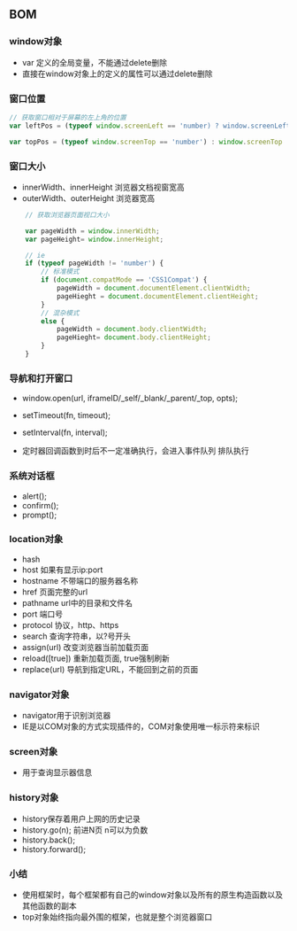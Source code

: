 ## BOM

### window对象

- var 定义的全局变量，不能通过delete删除
- 直接在window对象上的定义的属性可以通过delete删除

### 窗口位置

```js
// 获取窗口相对于屏幕的左上角的位置
var leftPos = (typeof window.screenLeft == 'number) ? window.screenLeft : window.screenX;

var topPos = (typeof window.screenTop == 'number') : window.screenTop : window.screenY;
```

### 窗口大小

- innerWidth、innerHeight 浏览器文档视窗宽高
- outerWidth、outerHeight 浏览器宽高

```js
    // 获取浏览器页面视口大小

    var pageWidth = window.innerWidth;
    var pageHeight= window.innerHeight;

    // ie
    if (typeof pageWidth != 'number') {
        // 标准模式
        if (document.compatMode == 'CSS1Compat') {
            pageWidth = document.documentElement.clientWidth;
            pageHieght = document.documentElement.clientHeight;
        }
        // 混杂模式
        else {
            pageWidth = document.body.clientWidth;
            pageHieght= document.body.clientHeight;
        }
    }
```

### 导航和打开窗口

- window.open(url, iframeID/_self/_blank/_parent/_top, opts);

- setTimeout(fn, timeout);

- setInterval(fn, interval);

- 定时器回调函数到时后不一定准确执行，会进入事件队列 排队执行

### 系统对话框

- alert();
- confirm();
- prompt();

### location对象

- hash 
- host  如果有显示ip:port
- hostname 不带端口的服务器名称
- href  页面完整的url
- pathname url中的目录和文件名
- port 端口号
- protocol 协议，http、https
- search 查询字符串，以?号开头
- assign(url) 改变浏览器当前加载页面
- reload([true]) 重新加载页面, true强制刷新
- replace(url) 导航到指定URL，不能回到之前的页面

### navigator对象

- navigator用于识别浏览器
- IE是以COM对象的方式实现插件的，COM对象使用唯一标示符来标识

### screen对象

- 用于查询显示器信息

### history对象

- history保存着用户上网的历史记录
- history.go(n); 前进N页 n可以为负数
- history.back();
- history.forward();

### 小结

- 使用框架时，每个框架都有自己的window对象以及所有的原生构造函数以及其他函数的副本
- top对象始终指向最外围的框架，也就是整个浏览器窗口